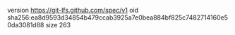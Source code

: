 version https://git-lfs.github.com/spec/v1
oid sha256:ea8d9593d34854b479ccab3925a7e0bea884bf825c7482714160e50da3081d88
size 263
